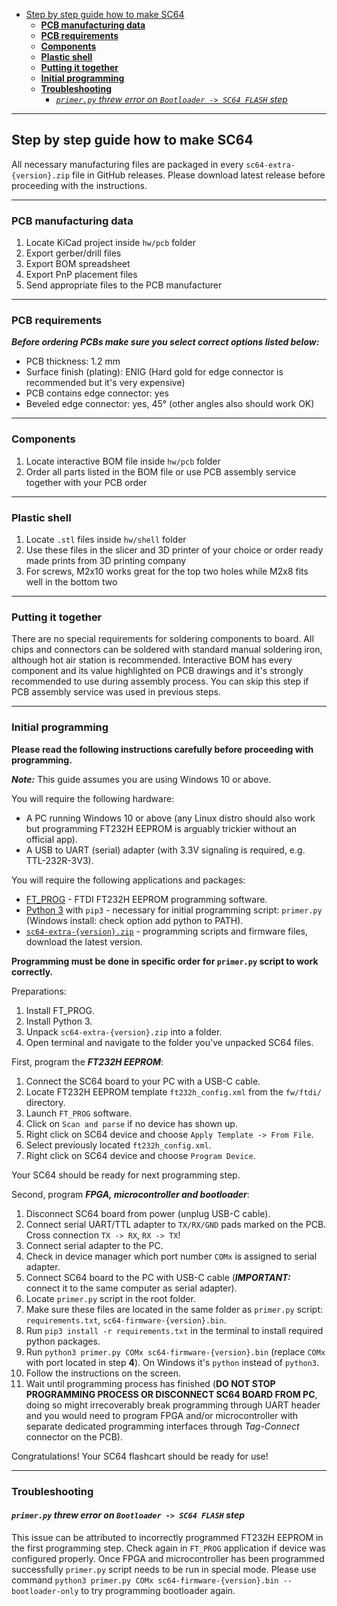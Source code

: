 - [Step by step guide how to make SC64](#step-by-step-guide-how-to-make-sc64)
  - [**PCB manufacturing data**](#pcb-manufacturing-data)
  - [**PCB requirements**](#pcb-requirements)
  - [**Components**](#components)
  - [**Plastic shell**](#plastic-shell)
  - [**Putting it together**](#putting-it-together)
  - [**Initial programming**](#initial-programming)
  - [**Troubleshooting**](#troubleshooting)
    - [*`primer.py` threw error on `Bootloader -> SC64 FLASH` step*](#primerpy-threw-error-on-bootloader---sc64-flash-step)

---

## Step by step guide how to make SC64

All necessary manufacturing files are packaged in every `sc64-extra-{version}.zip` file in GitHub releases.
Please download latest release before proceeding with the instructions.

---

### **PCB manufacturing data**

   1. Locate KiCad project inside `hw/pcb` folder
   2. Export gerber/drill files
   3. Export BOM spreadsheet
   4. Export PnP placement files
   5. Send appropriate files to the PCB manufacturer

---

### **PCB requirements**

***Before ordering PCBs make sure you select correct options listed below:***

  - PCB thickness: 1.2 mm
  - Surface finish (plating): ENIG (Hard gold for edge connector is recommended but it's very expensive)
  - PCB contains edge connector: yes
  - Beveled edge connector: yes, 45° (other angles also should work OK)

---

### **Components**

  1. Locate interactive BOM file inside `hw/pcb` folder
  2. Order all parts listed in the BOM file or use PCB assembly service together with your PCB order

---

### **Plastic shell**

  1. Locate `.stl` files inside `hw/shell` folder
  2. Use these files in the slicer and 3D printer of your choice or order ready made prints from 3D printing company
  3. For screws, M2x10 works great for the top two holes while M2x8 fits well in the bottom two

---

### **Putting it together**

There are no special requirements for soldering components to board.
All chips and connectors can be soldered with standard manual soldering iron, although hot air station is recommended.
Interactive BOM has every component and its value highlighted on PCB drawings and it's strongly recommended to use during assembly process.
You can skip this step if PCB assembly service was used in previous steps.

---

### **Initial programming**

**Please read the following instructions carefully before proceeding with programming.**

***Note:*** This guide assumes you are using Windows 10 or above.

You will require the following hardware:
 - A PC running Windows 10 or above (any Linux distro should also work but programming FT232H EEPROM is arguably trickier without an official app).
 - A USB to UART (serial) adapter (with 3.3V signaling is required, e.g. TTL-232R-3V3).

You will require the following applications and packages:
 - [FT_PROG](https://ftdichip.com/utilities/#ft_prog) - FTDI FT232H EEPROM programming software.
 - [Python 3](https://www.python.org/downloads/) with `pip3` - necessary for initial programming script: `primer.py` (Windows install: check option add python to PATH).
 - [`sc64-extra-{version}.zip`](https://github.com/Polprzewodnikowy/SummerCart64/releases) - programming scripts and firmware files, download the latest version.

**Programming must be done in specific order for `primer.py` script to work correctly.**

Preparations:
 1. Install FT_PROG.
 2. Install Python 3.
 3. Unpack `sc64-extra-{version}.zip` into a folder.
 4. Open terminal and navigate to the folder you've unpacked SC64 files.

First, program the ***FT232H EEPROM***:
 1. Connect the SC64 board to your PC with a USB-C cable.
 2. Locate FT232H EEPROM template `ft232h_config.xml` from the `fw/ftdi/` directory.
 3. Launch `FT_PROG` software.
 4. Click on `Scan and parse` if no device has shown up.
 5. Right click on SC64 device and choose `Apply Template -> From File`.
 6. Select previously located `ft232h_config.xml`.
 7. Right click on SC64 device and choose `Program Device`.

Your SC64 should be ready for next programming step.

Second, program ***FPGA, microcontroller and bootloader***:
 1. Disconnect SC64 board from power (unplug USB-C cable).
 2. Connect serial UART/TTL adapter to `TX/RX/GND` pads marked on the PCB. Cross connection `TX -> RX`, `RX -> TX`!
 3. Connect serial adapter to the PC.
 4. Check in device manager which port number `COMx` is assigned to serial adapter.
 5. Connect SC64 board to the PC with USB-C cable (***IMPORTANT:*** connect it to the same computer as serial adapter).
 6. Locate `primer.py` script in the root folder.
 7. Make sure these files are located in the same folder as `primer.py` script: `requirements.txt`, `sc64-firmware-{version}.bin`.
 8. Run `pip3 install -r requirements.txt` in the terminal to install required python packages.
 9. Run `python3 primer.py COMx sc64-firmware-{version}.bin` (replace `COMx` with port located in step **4**). On Windows it's `python` instead of `python3`.
 10. Follow the instructions on the screen.
 11. Wait until programming process has finished (**DO NOT STOP PROGRAMMING PROCESS OR DISCONNECT SC64 BOARD FROM PC**, doing so might irrecoverably break programming through UART header and you would need to program FPGA and/or microcontroller with separate dedicated programming interfaces through *Tag-Connect* connector on the PCB).

Congratulations! Your SC64 flashcart should be ready for use!

---

### **Troubleshooting**

#### *`primer.py` threw error on `Bootloader -> SC64 FLASH` step*

This issue can be attributed to incorrectly programmed FT232H EEPROM in the first programming step.
Check again in `FT_PROG` application if device was configured properly.
Once FPGA and microcontroller has been programmed successfully `primer.py` script needs to be run in special mode.
Please use command `python3 primer.py COMx sc64-firmware-{version}.bin --bootloader-only` to try programming bootloader again.
